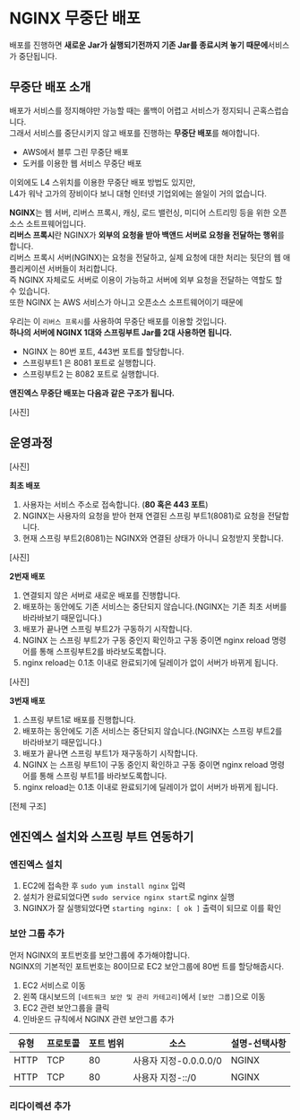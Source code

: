 # NGINX 무중단 배포      
배포를 진행하면 **새로운 Jar가 실행되기전까지 기존 Jar를 종료시켜 놓기 때문에**서비스가 중단됩니다.            
          
## 무중단 배포 소개        
배포가 서비스를 정지해야만 가능할 때는 롤백이 어렵고 서비스가 정지되니 곤혹스럽습니다.     
그래서 서비스를 중단시키지 않고 배포를 진행하는 **무중단 배포**를 해야합니다.    
  
* AWS에서 블루 그린 무중단 배포       
* 도커를 이용한 웹 서비스 무중단 배포     
  
이외에도 L4 스위치를 이용한 무중단 배포 방법도 있지만,   
L4가 워낙 고가의 장비이다 보니 대형 인터넷 기업외에는 쓸일이 거의 없습니다.    

**NGINX**는 웹 서버, 리버스 프록시, 캐싱, 로드 밸런싱, 미디어 스트리밍 등을 위한 오픈소스 소트프웨어입니다.   
**리버스 프록시**란 NGINX가 **외부의 요청을 받아 백앤드 서버로 요청을 전달하는 행위**를 합니다.        
리버스 프록시 서버(NGINX)는 요청을 전달하고, 실제 요청에 대한 처리는 뒷단의 웹 애플리케이션 서버들이 처리합니다.    
즉 NGINX 자체로도 서버로 이용이 가능하고 서버에 외부 요청을 전달하는 역할도 할 수 있습니다.          
또한 NGINX 는 AWS 서비스가 아니고 오픈소스 소프트웨어이기 때문에     
    
우리는 이 `리버스 프록시`를 사용하여 무중단 배포를 이용할 것입니다.       
**하나의 서버에 NGINX 1대와 스프링부트 Jar를 2대 사용하면 됩니다.**         

* NGINX 는 80번 포트, 443번 포트를 할당합니다.    
* 스프링부트1 은 8081 포트로 실행합니다.   
* 스프링부트2 는 8082 포트로 실행합니다.   
    
**앤진엑스 무중단 배포는 다음과 같은 구조가 됩니다.**
   
[사진]   
   
## 운영과정 

[사진]   
   
**최초 배포**
1. 사용자는 서비스 주소로 접속합니다. (**80 혹은 443 포트**)    
2. NGINX는 사용자의 요청을 받아 현재 연결된 스프링 부트1(8081)로 요청을 전달합니다.   
3. 현재 스프링 부트2(8081)는 NGINX와 연결된 상태가 아니니 요청받지 못합니다.   
     
[사진]        
        
**2번재 배포**    
1. 연결되지 않은 서버로 새로운 배포를 진행합니다.   
2. 배포하는 동안에도 기존 서비스는 중단되지 않습니다.(NGINX는 기존 최초 서버를 바라바보기 때문입니다.)      
3. 배포가 끝나면 스프링 부트2가 구동하기 시작합니다.   
4. NGINX 는 스프링 부트2가 구동 중인지 확인하고 구동 중이면 nginx reload 명령어를 통해 스프링부트2를 바라보도록합니다.    
5. nginx reload는 0.1초 이내로 완료되기에 딜레이가 없이 서버가 바뀌게 됩니다.   
   
[사진]    
   
**3번재 배포**    
1. 스프링 부트1로 배포를 진행합니다. 
2. 배포하는 동안에도 기존 서비스는 중단되지 않습니다.(NGINX는 스프링 부트2를 바라바보기 때문입니다.)      
3. 배포가 끝나면 스프링 부트1가 재구동하기 시작합니다.   
4. NGINX 는 스프링 부트1이 구동 중인지 확인하고 구동 중이면 nginx reload 명령어를 통해 스프링 부트1를 바라보도록합니다.    
5. nginx reload는 0.1초 이내로 완료되기에 딜레이가 없이 서버가 바뀌게 됩니다. 

[전체 구조]   
    
## 엔진엑스 설치와 스프링 부트 연동하기  
### 엔진엑스 설치 
1. EC2에 접속한 후 `sudo yum install nginx` 입력
2. 설치가 완료되었다면 `sudo service nginx start`로 nginx 실행  
3. NGINX가 잘 실행되었다면 `starting nginx: [ ok ]` 출력이 되므로 이를 확인   

### 보안 그룹 추가 
먼저 NGINX의 포트번호를 보안그룹에 추가해야합니다.    
NGINX의 기본적인 포트번호는 80이므로 EC2 보안그룹에 80번 트를 할당해줍시다.    

1. EC2 서비스로 이동     
2. 왼쪽 대시보드의 `[네트워크 보안 및 관리 카테고리]`에서 `[보안 그룹]`으로 이동    
3. EC2 관련 보안그룹을 클릭         
4. 인바운드 규칙에서 NGINX 관련 보안그룹 추가     

|유형|프로토콜|포트 범위|소스|설명-선택사항|
|---|---|---|---|---|
|HTTP|TCP|80|사용자 지정-0.0.0.0/0|NGINX|
|HTTP|TCP|80|사용자 지정-::/0|NGINX|

### 리다이렉션 추가   



 
